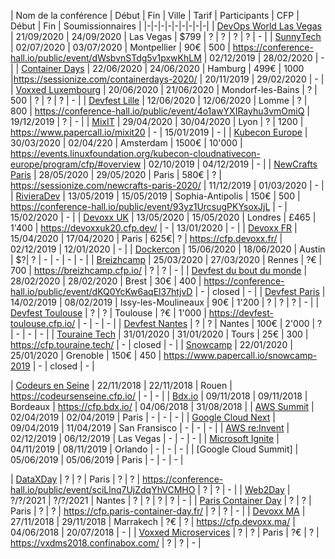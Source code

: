 | Nom de la conférence | Début | Fin | Ville | Tarif | Participants | CFP | Début | Fin | Soumissionnaires |
|-|-|-|-|-|-|-|-|-|
| [DevOps World Las Vegas](https://www.cloudbees.com/devops-world/) | 21/09/2020 | 24/09/2020 | Las Vegas | $799 | ? | ? | ? | ? | - |
| [SunnyTech](https://sunny-tech.io/) | 02/07/2020 | 03/07/2020 | Montpellier | 90€ | 500 | https://conference-hall.io/public/event/dWsbvnSTdg5v1pxwKhLM | 02/12/2019 | 28/02/2020 | - |
| [Container Days](https://www.containerdays.io/) | 22/06/2020 | 24/06/2020 | Hamburg | 499€ | 1000 |https://sessionize.com/containerdays-2020/ | 20/11/2019 | 29/02/2020 | - |
| [Voxxed Luxembourg](https://voxxeddays.com/luxembourg/) | 20/06/2020 | 21/06/2020 | Mondorf-les-Bains | ? | 500 | ? | ? | ? | - |
| [Devfest Lille](https://devfest.gdglille.org/) | 12/06/2020 | 12/06/2020 | Lomme | ? | 800 | https://conference-hall.io/public/event/4o1awYXIRayhu3vmOmiQ | 19/12/2019 | ? | - |
| [MixIT](https://mixitconf.org/) | 29/04/2020 | 30/04/2020 | Lyon | ? | 1200 | https://www.papercall.io/mixit20 | - | 15/01/2019 | - |
| [Kubecon Europe](https://events.linuxfoundation.org/kubecon-cloudnativecon-europe/) | 30/03/2020 | 02/04/220 | Amsterdam | 1500€ | 10'000 | https://events.linuxfoundation.org/kubecon-cloudnativecon-europe/program/cfp/#overview | 02/10/2019 | 04/12/2019 | - |
| [NewCrafts Paris](https://ncrafts.io/) | 28/05/2020 | 29/05/2020 | Paris | 580€ | ? | https://sessionize.com/newcrafts-paris-2020/ | 11/12/2019 | 01/03/2020 | - |
| [RivieraDev](http://rivieradev.fr/) | 13/05/2019 | 15/05/2019 | Sophia-Antipolis | 150€ | 500 | https://conference-hall.io/public/event/93yz1UrcsugPKYsoxJjL | - | 15/02/2020 | - |
| [Devoxx UK](https://www.devoxx.co.uk/) | 13/05/2020 | 15/05/2020 | Londres | £465 | 1'400 | https://devoxxuk20.cfp.dev/ | - | 13/01/2020 | - |
| [Devoxx FR](https://www.devoxx.fr/) | 15/04/2020 | 17/04/2020 | Paris | 625€| ? | https://cfp.devoxx.fr/ | 02/12/2019 | 12/01/2020 | - |
| [Dockercon](https://www.docker.com/dockercon/) | 15/06/2020 | 18/06/2020 | Austin | $?| ? | - | - | - | - |
| [Breizhcamp](https://www.breizhcamp.org/) | 25/03/2020 | 27/03/2020 | Rennes | ?€ | 700 | https://breizhcamp.cfp.io/ | ? | ? | - |
| [Devfest du bout du monde](https://devfest.duboutdumonde.bzh/) | 28/02/2020 | 28/02/2020 | Brest | 30€ | 400 | https://conference-hall.io/public/event/dKQ0YcKw6aqEl37htjvD | - | closed | - |
| [Devfest Paris](https://devfest.gdgparis.com/) | 14/02/2019 | 08/02/2019 | Issy-les-Moulineaux | 90€ | 1'200 | ? | ? | ? | - |
| [Devfest Toulouse](https://devfesttoulouse.fr/) | ? | ? | Toulouse | ?€ | 1'000 | https://devfest-toulouse.cfp.io/ | - | - | - |
| [Devfest Nantes](https://devfest.gdgnantes.com/) | ? | ? | Nantes | 100€ | 2'000 | ? | - | - | - |
| [Touraine Tech](https://touraine.tech/) | 31/01/2020 | 31/01/2020 | Tours | 25€ | 300 | https://cfp.touraine.tech/ | - | closed | - |
| [Snowcamp](http://snowcamp.io/fr/) | 22/01/2020 | 25/01/2020 | Grenoble | 150€ | 450 | https://www.papercall.io/snowcamp-2019 | - | closed | - |



| [Codeurs en Seine](https://www.codeursenseine.com/) | 22/11/2018 | 22/11/2018 | Rouen | https://codeursenseine.cfp.io/ | - | - |
| [Bdx.io](https://www.bdx.io/) | 09/11/2018 | 09/11/2018 | Bordeaux | https://cfp.bdx.io/ | 04/06/2018 | 31/08/2018 |
| [AWS Summit](https://aws.amazon.com/fr/events/summits/paris/) | 02/04/2019 | 02/04/2019 | Paris | - | - | - |
| [Google Cloud Next](https://cloud.google.com/blog/products/gcp/mark-your-calendar-google-cloud-next-2019/) | 09/04/2019 | 11/04/2019 | San Fransisco | - | - | - |
| [AWS re:Invent](https://reinvent.awsevents.com/) | 02/12/2019 | 06/12/2019 | Las Vegas | - | - | - |
| [Microsoft Ignite](https://www.microsoft.com/en-us/ignite/) | 04/11/2019 | 08/11/2019 | Orlando | - | - | - |
| [Google Cloud Summit] | 05/06/2019 | 05/06/2019 | Paris | - | - | - |


| [DataXDay](https://dataxday.fr/) | ? | ? | Paris | ? | ? | https://conference-hall.io/public/event/sciLlnq7UjZdqYhVCMHO | ? | ? | - |
| [Web2Day](https://web2day.co/) | ?/?/2021 | ?/?/2021 | Nantes | ? | ? | ? | ? | - |
| [Paris Container Day](https://paris-container-day.fr/) | ? | ? | Paris | ? | ? | https://cfp.paris-container-day.fr/ | ? | ? | - |
| [Devoxx MA](https://devoxx.ma/) | 27/11/2018 | 29/11/2018 | Marrakech | ?€ | ? | https://cfp.devoxx.ma/ | 04/06/2018 | 20/07/2018 | - |
| [Voxxed Microservices](https://voxxeddays.com/microservices/) | ? | ? | Paris | ?€ | ? | https://vxdms2018.confinabox.com/ | ? | ? | - |
